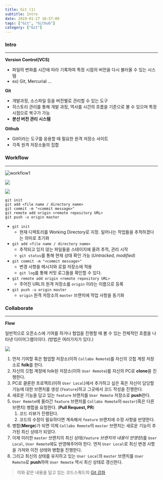 ```yaml
---
title: Git (1)
subtitle: Intro
date: 2019-01-27 16:57:09
tags: ["Git", "Github"]
category: ["Git"]
---
```


### Intro

------

**Version Control(VCS)**

- 파일의 변화를 시간에 따라 기록하여 특정 시점의 버전을 다시 불러올 수 있는 시스템
- ex) Git, Mercurial ... 

**Git**

- 개발과정, 소스파일 등을 버전별로 관리할 수 있는 도구
- 히스토리 관리를 통해 개발 과정, 역사를 시간의 흐름을 기준으로 볼 수 있으며 특정 시점으로 복구가 가능
- **분산 버전 관리 시스템**

**Github**

- Git이라는 도구를 응용할 때 필요한 원격 저장소 사이트
- 각족 원격 저장소들의 집합



### Workflow

------

![workflow1](http://ehdrjsdlzzzz.github.io/2019/01/27/Git-1/workflow1.png)



![](http://ehdrjsdlzzzz.github.io/2019/01/27/Git-1/workflow2.png)



![](http://ehdrjsdlzzzz.github.io/2019/01/27/Git-1/workflow3.png)

```
git init 
git add <file name / directory name>
git commit -m "<commit message>"
git remote add origin <remote repository URL>
git push -u origin master
```

- `git init`
  - 현재 디렉토리를 Working Directory로 지정. 일어나는 작업들을 추적하겠다는 의미로 초기화
- `git add <file name / directory name>` 
  - 추적되고 있지 않는 파일들을 스테이지에 올려 추적, 관리 시작
  - `git status`를 통해 현재 상태 확인 가능 (*Untracked*, *modified*)
- `git commit -m "<commit message>"` 
  - 변경 사항을 메시지와 로컬 저장소에 적용
  - `git log`를 통해 커밋 로그들을 확인할 수 있다.
- `git remote add origin <remote repository URL>`  
  - 주어진 URL의 원격 저장소를  `origin` 이라는 이름으로 등록 
- `git push -u origin master` 
  - `origin` 원격 저장소의 `master` 브랜치에 작업 사항을 동기화



### Collaborate

------

**Flow**

일반적으로 오픈소스에 기여를 하거나 협업을 진행할 때 볼 수 있는 전체적인 흐름을 나타낸 다이어그램이이다. (방법은 여러가지가 있다.)

![](http://ehdrjsdlzzzz.github.io/2019/01/27/Git-1/collaboration.png)



1. 먼저 기여할 혹은 협업할 저장소(이하 `Collabo Remote`)를 자신의 깃헙 계정 저장소로 **folk**를 한다.
2. 자신의 깃헙 계정에 folk된 저장소(이하 `User Remote`)를 자신의 PC로 **clone**을 진행한다. 
3. PC로 클론한 프로젝트(이하 `User Local`)에서 추가하고 싶은 혹은 자신이 담당할 기능에 대한 브랜치를 생성 (`feature`)하고 그곳에서 코드 작성을 진행한다. 
4. 새로운 기능을 담고 있는 `feature` 브랜치를 `User Remote` 저장소로 **push**한다. 
5. `User Remote`에 올라간 `feature` 브랜치를 `Collabo Remote`의 `master`(혹은 다른 브랜치) 병합을 요청한다. (**Pull Request, PR**)
   1. 코드 리뷰가 진행된다. 
   2. 코드의 수정이 필요하다면 계속해서 `feature` 브랜치에 수정 사항을 반영한다.
6. 병합(**Merge**)가 되면 이제 `Collabo Remote`의 `master` 브랜치는 새로운 기능이 추가된 최신 상태가 되었다. 
7. 이제 이러한 `master` 브랜치의 최신 상태(*`feature` 브랜치의 내용이 반영된*)를 `User Local`, `User Remote`에도 반영해주어야 한다. 먼저 `User Local`로 최신 변경 사항을 가져와 이전 상태와 병합을 진행한다. 
8. 그리고 최신의 상태를 유지하고 있는 `User Local`의 `master` 브랜치를 `User Remote`로 **push**하여 `User Remote` 역시 최신 상태로 갱신한다. 

> 이와 같은 내용을 담고 있는 코드스쿼드의 [Git 강좌](https://youtu.be/CbLNbCUsh5c)